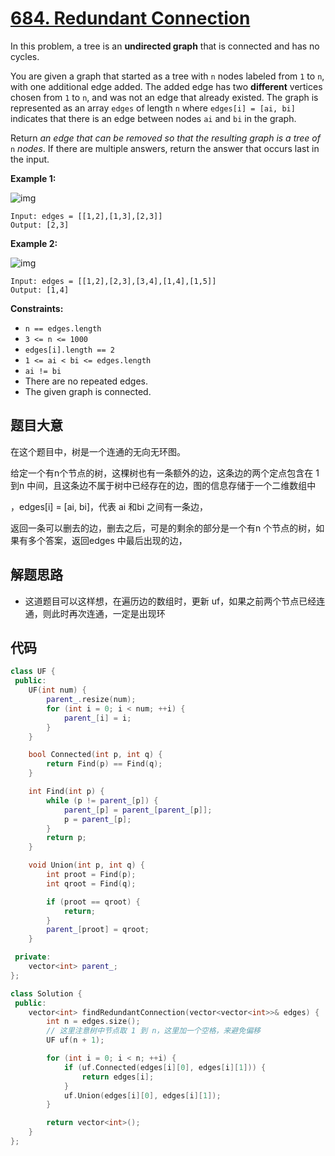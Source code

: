 # [684. Redundant Connection](https://leetcode.com/problems/redundant-connection/)

In this problem, a tree is an **undirected graph** that is connected and has no cycles.

You are given a graph that started as a tree with `n` nodes labeled from `1` to `n`, with one additional edge added. The added edge has two **different** vertices chosen from `1` to `n`, and was not an edge that already existed. The graph is represented as an array `edges` of length `n` where `edges[i] = [ai, bi]` indicates that there is an edge between nodes `ai` and `bi` in the graph.

Return *an edge that can be removed so that the resulting graph is a tree of* `n` *nodes*. If there are multiple answers, return the answer that occurs last in the input.

 

**Example 1:**

![img](https://assets.leetcode.com/uploads/2021/05/02/reduntant1-1-graph.jpg)

```
Input: edges = [[1,2],[1,3],[2,3]]
Output: [2,3]
```

**Example 2:**

![img](https://assets.leetcode.com/uploads/2021/05/02/reduntant1-2-graph.jpg)

```
Input: edges = [[1,2],[2,3],[3,4],[1,4],[1,5]]
Output: [1,4]
```

 

**Constraints:**

- `n == edges.length`
- `3 <= n <= 1000`
- `edges[i].length == 2`
- `1 <= ai < bi <= edges.length`
- `ai != bi`
- There are no repeated edges.
- The given graph is connected.

## 题目大意

在这个题目中，树是一个连通的无向无环图。

给定一个有n个节点的树，这棵树也有一条额外的边，这条边的两个定点包含在 1 到n 中间，且这条边不属于树中已经存在的边，图的信息存储于一个二维数组中

，edges[i] = [ai, bi]，代表 ai 和bi 之间有一条边，

返回一条可以删去的边，删去之后，可是的剩余的部分是一个有n 个节点的树，如果有多个答案，返回edges 中最后出现的边，

## 解题思路

* 这道题目可以这样想，在遍历边的数组时，更新 uf，如果之前两个节点已经连通，则此时再次连通，一定是出现环

## 代码

``````c++
class UF {
 public:
    UF(int num) {
        parent_.resize(num);
        for (int i = 0; i < num; ++i) {
            parent_[i] = i;
        }
    }

    bool Connected(int p, int q) {
        return Find(p) == Find(q);
    }

    int Find(int p) {
        while (p != parent_[p]) {
            parent_[p] = parent_[parent_[p]];
            p = parent_[p];
        }
        return p;
    }

    void Union(int p, int q) {
        int proot = Find(p);
        int qroot = Find(q);

        if (proot == qroot) {
            return;
        }
        parent_[proot] = qroot;
    }

 private:
    vector<int> parent_;
};

class Solution {
 public:
    vector<int> findRedundantConnection(vector<vector<int>>& edges) {
        int n = edges.size();
        // 这里注意树中节点取 1 到 n，这里加一个空格，来避免偏移
        UF uf(n + 1);

        for (int i = 0; i < n; ++i) {
            if (uf.Connected(edges[i][0], edges[i][1])) {
                return edges[i];
            }
            uf.Union(edges[i][0], edges[i][1]);
        }

        return vector<int>();
    }
};
``````

